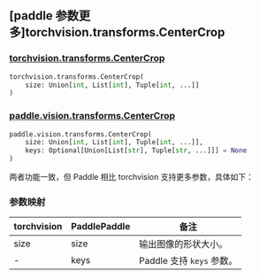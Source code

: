## [paddle 参数更多]torchvision.transforms.CenterCrop

### [torchvision.transforms.CenterCrop](https://pytorch.org/vision/main/generated/torchvision.transforms.CenterCrop.html)

```python
torchvision.transforms.CenterCrop(
    size: Union[int, List[int], Tuple[int, ...]]
)

```

### [paddle.vision.transforms.CenterCrop](https://www.paddlepaddle.org.cn/documentation/docs/zh/develop/api/paddle/vision/transforms/CenterCrop_cn.html)

```python
paddle.vision.transforms.CenterCrop(
    size: Union[int, List[int], Tuple[int, ...]], 
    keys: Optional[Union[List[str], Tuple[str, ...]]] = None
)

```

两者功能一致，但 Paddle 相比 torchvision 支持更多参数，具体如下：

### 参数映射

| torchvision | PaddlePaddle | 备注                                     |
| --------------------------------- | ------------------------------------- | ---------------------------------------- |
| size             | size            | 输出图像的形状大小。 |
| -                                 | keys     | Paddle 支持 `keys` 参数。 |
